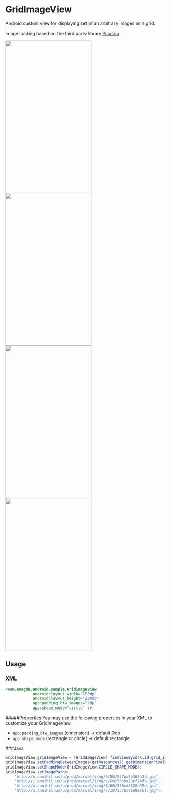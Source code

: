 # GridImageView
Android custom view for displaying set of an arbitrary images as a grid.

Image loading based on the third party library [Picasso](http://square.github.io/picasso/)

<img src="https://github.com/amagda/GridImageView/blob/master/screenshots/1img.png" width="270" height="480">
<img src="https://github.com/amagda/GridImageView/blob/master/screenshots/2img.png" width="270" height="480">

<img src="https://github.com/amagda/GridImageView/blob/master/screenshots/3img.png" width="270" height="480">
<img src="https://github.com/amagda/GridImageView/blob/master/screenshots/4img.png" width="270" height="480">

## Usage
### XML
```xml
<com.amagda.android.sample.GridImageView
            android:layout_width="200dp"
            android:layout_height="200dp"
            app:padding_btw_images="2dp"
            app:shape_mode="circle" />
```
#####Properties
You may use the following properties in your XML to customize your GridImageView.
* `app:padding_btw_images` (dimension) -> default 0dp
* `app:shape_mode` (rectangle or circle) -> default rectangle

###Java
```java
GridImageView gridImageView = (GridImageView) findViewById(R.id.grid_image_view);
gridImageView.setPaddingBetweenImages(getResources().getDimensionPixelOffset(R.dimen.padding_btw_images));
gridImageView.setShapeMode(GridImageView.CIRCLE_SHAPE_MODE);
gridImageView.setImagePaths(
    "http://x.annihil.us/u/prod/marvel/i/mg/9/80/537ba5b368b7d.jpg",
    "http://i.annihil.us/u/prod/marvel/i/mg/c/60/55b6a28ef24fa.jpg",
    "http://x.annihil.us/u/prod/marvel/i/mg/6/60/538cd3628a05e.jpg",
    "http://x.annihil.us/u/prod/marvel/i/mg/7/10/537bc71e9286f.jpg");
```

